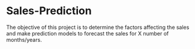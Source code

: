 # Sales-Prediction
The objective of this project is to determine the factors affecting the sales and make prediction models to forecast the sales for X number of months/years.
